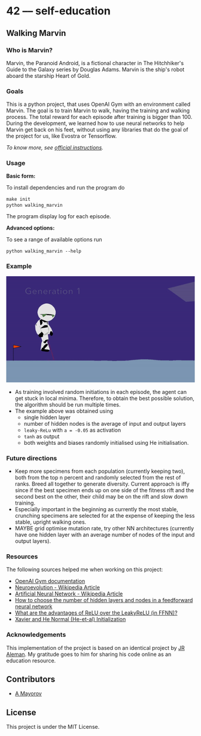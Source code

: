 # 42 –– self-education

## Walking Marvin

### Who is Marvin?

Marvin, the Paranoid Android, is a fictional character in
The Hitchhiker's Guide to the Galaxy series by Douglas Adams.
Marvin is the ship's robot aboard the starship Heart of Gold.

### Goals

This is a python project, that uses OpenAI Gym with an environment called Marvin.
The goal is to train Marvin to walk, having the training and walking process.
The total reward for each episode after training is bigger than 100. During the
development, we learned how to use neural networks to help Marvin
get back on his feet, without using any libraries that do the goal of the
project for us, like Evostra or Tensorflow.

*To know more, see [official instructions](resources/walking-marvin.pdf).*

### Usage

**Basic form:**

To install dependencies and run the program do

```
make init
python walking_marvin
```

The program display log for each episode.

**Advanced options:**

To see a range of available options run 

```
python walking_marvin --help
```

### Example

![](resources/walking_marvin.gif)

* As training involved random initiations in each episode, the agent can get stuck in local minima. Therefore, to obtain the best possible solution, the algorithm should be run multiple times. 
* The example above was obtained using
	* single hidden layer
	* number of hidden nodes is the average of input and output layers
	*  `leaky-ReLu` with `a = -0.05` as activation
	*  `tanh` as output
	*  both weights and biases randomly initialised using He initialisation. 

### Future directions

* Keep more specimens from each population (currently keeping two), both from the top n percent and randomly selected from the rest of ranks. Breed all together to generate diversity. Current approach is iffy since if the best specimen ends up on one side of the fitness rift and the second best on the other, their child may be on the rift and slow down training.
* Especially important in the beginning as currently the most stable, crunching specimens are selected for at the expense of keeping the less stable, upright walking ones. 
* MAYBE grid optimise mutation rate, try other NN architectures (currently have one hidden layer with an average number of nodes of the input and output layers).

### Resources

The following sources helped me when working on this project:

* [OpenAI Gym documentation](https://gym.openai.com/docs)
* [Neuroevolution - Wikipedia Article](https://en.wikipedia.org/wiki/Neuroevolution)
* [Artificial Neural Network - Wikipedia Article](https://en.wikipedia.org/wiki/Artificial_neural_network)
* [How to choose the number of hidden layers and nodes in a feedforward neural network](https://stats.stackexchange.com/questions/181/how-to-choose-the-number-of-hidden-layers-and-nodes-in-a-feedforward-neural-netw)
* [What are the advantages of ReLU over the LeakyReLU (in FFNN)?](https://www.reddit.com/r/MachineLearning/comments/4znzvo/what_are_the_advantages_of_relu_over_the/)
* [Xavier and He Normal (He-et-al) Initialization](https://medium.com/@prateekvishnu/xavier-and-he-normal-he-et-al-initialization-8e3d7a087528)

### Acknowledgements 

This implementation of the project is based on an identical project by [JR Aleman](github.com/jraleman/42_Walking_Marvin). My gratitude goes to him for sharing his code online as an education resource.

## Contributors

* [A Mayorov](https://github.com/almayor/)

## License

This project is under the MIT License.
